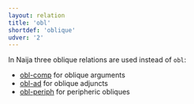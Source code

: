 ```yaml
---
layout: relation
title: 'obl'
shortdef: 'oblique'
udver: '2'
---
```



In Naija three oblique relations are used instead of `obl`:

+ [obl-comp]() for oblique arguments
+ [obl-ad]() for oblique adjuncts
+ [obl-periph]() for peripheric obliques
